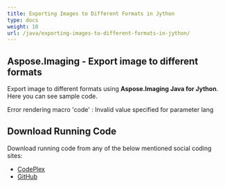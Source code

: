 ```yaml
---
title: Exporting Images to Different Formats in Jython
type: docs
weight: 10
url: /java/exporting-images-to-different-formats-in-jython/
---
```


## **Aspose.Imaging - Export image to different formats**
Export image to different formats using **Aspose.Imaging Java for Jython**. Here you can see sample code.

Error rendering macro 'code' : Invalid value specified for parameter lang
## **Download Running Code**
Download running code from any of the below mentioned social coding sites:

- [CodePlex](https://asposewordsjavajython.codeplex.com/releases/view/619260)
- [GitHub](https://github.com/aspose-words/Aspose.Words-for-Java/releases/tag/Aspose.Words_Java_for_Jython-v1.0.0)
